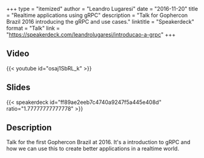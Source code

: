 +++
type = "itemized"
author = "Leandro Lugaresi"
date = "2016-11-20"
title = "Realtime applications using gRPC"
description = "Talk for Gophercon Brazil 2016 introducing the gRPC and use cases."
linktitle = "Speakerdeck"
format = "Talk"
link = "https://speakerdeck.com/leandrolugaresi/introducao-a-grpc"
+++

## Video

{{< youtube id="osaj1SbRL_k" >}}


## Slides

{{< speakerdeck id="ff89ae2eeb7c4740a9247f5a445e408d" ratio="1.77777777777778" >}}


## Description

Talk for the first Gophercon Brazil at 2016. It's a introduction to gRPC and how we can use this to create better applications in a realtime world.
